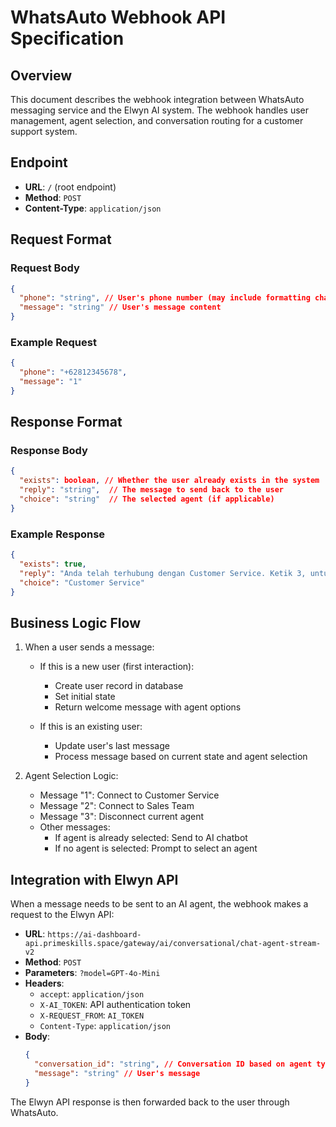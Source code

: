 # WhatsAuto Webhook API Specification

## Overview

This document describes the webhook integration between WhatsAuto messaging service and the Elwyn AI system. The webhook handles user management, agent selection, and conversation routing for a customer support system.

## Endpoint

- **URL**: `/` (root endpoint)
- **Method**: `POST`
- **Content-Type**: `application/json`

## Request Format

### Request Body

```json
{
  "phone": "string", // User's phone number (may include formatting characters)
  "message": "string" // User's message content
}
```

### Example Request

```json
{
  "phone": "+62812345678",
  "message": "1"
}
```

## Response Format

### Response Body

```json
{
  "exists": boolean, // Whether the user already exists in the system
  "reply": "string",  // The message to send back to the user
  "choice": "string"  // The selected agent (if applicable)
}
```

### Example Response

```json
{
  "exists": true,
  "reply": "Anda telah terhubung dengan Customer Service. Ketik 3, untuk memutuskan koneksi.",
  "choice": "Customer Service"
}
```

## Business Logic Flow

1. When a user sends a message:

   - If this is a new user (first interaction):

     - Create user record in database
     - Set initial state
     - Return welcome message with agent options

   - If this is an existing user:
     - Update user's last message
     - Process message based on current state and agent selection

2. Agent Selection Logic:
   - Message "1": Connect to Customer Service
   - Message "2": Connect to Sales Team
   - Message "3": Disconnect current agent
   - Other messages:
     - If agent is already selected: Send to AI chatbot
     - If no agent is selected: Prompt to select an agent

## Integration with Elwyn API

When a message needs to be sent to an AI agent, the webhook makes a request to the Elwyn API:

- **URL**: `https://ai-dashboard-api.primeskills.space/gateway/ai/conversational/chat-agent-stream-v2`
- **Method**: `POST`
- **Parameters**: `?model=GPT-4o-Mini`
- **Headers**:
  - `accept`: `application/json`
  - `X-AI_TOKEN`: API authentication token
  - `X-REQUEST_FROM`: `AI_TOKEN`
  - `Content-Type`: `application/json`
- **Body**:
  ```json
  {
    "conversation_id": "string", // Conversation ID based on agent type
    "message": "string" // User's message
  }
  ```

The Elwyn API response is then forwarded back to the user through WhatsAuto.
